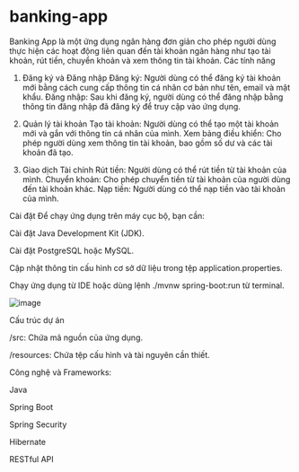 # banking-app
Banking App là một ứng dụng ngân hàng đơn giản cho phép người dùng thực hiện các hoạt động liên quan đến tài khoản ngân hàng như tạo tài khoản, rút tiền, chuyển khoản và xem thông tin tài khoản.
Các tính năng

1. Đăng ký và Đăng nhập
  Đăng ký: Người dùng có thể đăng ký tài khoản mới bằng cách cung cấp thông tin cá nhân cơ bản như tên, email và mật khẩu.
  Đăng nhập: Sau khi đăng ký, người dùng có thể đăng nhập bằng thông tin đăng nhập đã đăng ký để truy cập vào ứng dụng.

2. Quản lý tài khoản
  Tạo tài khoản: Người dùng có thể tạo một tài khoản mới và gắn với thông tin cá nhân của mình.
  Xem bảng điều khiển: Cho phép người dùng xem thông tin tài khoản, bao gồm số dư và các tài khoản đã tạo.

3. Giao dịch Tài chính
  Rút tiền: Người dùng có thể rút tiền từ tài khoản của mình.
  Chuyển khoản: Cho phép chuyển tiền từ tài khoản của người dùng đến tài khoản khác.
  Nạp tiền: Người dùng có thể nạp tiền vào tài khoản của mình.

Cài đặt
Để chạy ứng dụng trên máy cục bộ, bạn cần:
  
  Cài đặt Java Development Kit (JDK).

  Cài đặt PostgreSQL hoặc MySQL.
  
  Cập nhật thông tin cấu hình cơ sở dữ liệu trong tệp application.properties.
  
  Chạy ứng dụng từ IDE hoặc dùng lệnh ./mvnw spring-boot:run từ terminal.

  

![image](https://github.com/longtrinh2806/banking-app/assets/136159911/1e1073b7-f0b3-4052-9084-a0db959b1e9c)


Cấu trúc dự án

  /src: Chứa mã nguồn của ứng dụng.
  
  /resources: Chứa tệp cấu hình và tài nguyên cần thiết.


Công nghệ và Frameworks:

  Java
  
  Spring Boot
  
  Spring Security
  
  Hibernate
  
  RESTful API
